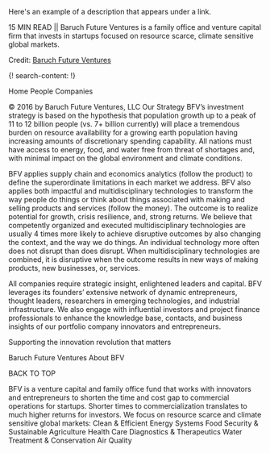 Here's an example of a description that appears under a link.

15 MIN READ || Baruch Future Ventures is a family office and venture capital firm that invests in startups focused on resource scarce, climate sensitive global markets. 

Credit: [Baruch Future Ventures](http://www.baruch.vc/)

{! search-content: !}


Home
People
Companies

© 2016 by Baruch Future Ventures, LLC
Our Strategy
BFV’s investment strategy is based on the hypothesis that population growth up to a peak of 11 to 12 billion people (vs. 7+ billion currently) will place a tremendous burden on resource availability for a growing earth population having increasing amounts of discretionary spending capability. All nations must have access to energy, food, and water free from threat of shortages and, with minimal impact on the global environment and climate conditions.  
 
BFV applies supply chain and economics analytics (follow the product) to define the superordinate limitations in each market we address. BFV also applies both impactful and multidisciplinary technologies to transform the way people do things or think about things associated with making and selling products and services (follow the money). The outcome is to realize potential for growth, crisis resilience, and, strong returns. We believe that competently organized and executed multidisciplinary technologies are usually 4 times more likely to achieve disruptive outcomes by also changing the context, and the way we do things. An individual technology more often does not disrupt than does disrupt. When multidisciplinary technologies are combined, it is disruptive when the outcome results in new ways of making products, new businesses, or, services. 
 
All companies require strategic insight, enlightened leaders and capital. BFV leverages its founders’ extensive network of dynamic entrepreneurs, thought leaders, researchers in emerging technologies, and industrial infrastructure. We also engage with influential investors and project finance professionals to enhance the knowledge base, contacts, and business insights of our portfolio company innovators and entrepreneurs. 

Supporting the innovation revolution that matters
 
Baruch Future Ventures
About BFV

BACK TO TOP

BFV is a venture capital and family office fund that works with innovators and entrepreneurs to shorten the time and cost gap to commercial operations for startups. Shorter times to commercialization translates to much higher returns for investors. We focus on resource scarce and climate sensitive global markets:
Clean & Efficient Energy Systems
Food Security & Sustainable Agriculture
Health Care Diagnostics & Therapeutics
Water Treatment & Conservation
Air Quality
